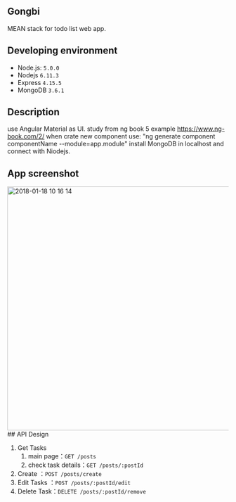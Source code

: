 ## Gongbi
MEAN stack for todo list web app.
## Developing environment
- Node.js: `5.0.0`
- Nodejs `6.11.3`
- Express `4.15.5`
- MongoDB `3.6.1`
## Description
use Angular Material as UI.
study from ng book 5 example https://www.ng-book.com/2/
when crate new component use: "ng generate component componentName --module=app.module"
install MongoDB in localhost and connect with Niodejs.
## App screenshot
<img width="555" alt="2018-01-18 10 16 14" src="https://user-images.githubusercontent.com/31177220/35095641-5192bcf4-fc9d-11e7-8dea-9e634ca0ed64.png">
## API Design

1. Get Tasks
    1. main page：`GET /posts`
    2. check task details：`GET /posts/:postId`
2. Create ：`POST /posts/create`
3. Edit Tasks ：`POST /posts/:postId/edit`
4. Delete Task：`DELETE /posts/:postId/remove`
